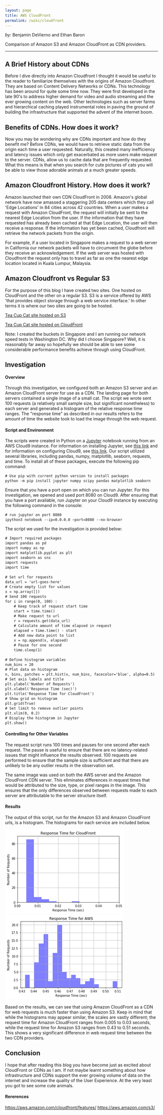 ```yaml
---
layout: page
title: AWS CloudFront
permalink: /wiki/cloudfront
---
```


*by:* Benjamin DeVierno and Ethan Baron

Comparison of Amazon S3 and Amazon CloudFront as CDN providers.

---

<link type="text/css" rel="stylesheet" href="/assets/css/lightslider.min.css" />
<script src="https://ajax.googleapis.com/ajax/libs/jquery/1.11.0/jquery.min.js"></script>
<script src="/assets/js/ligrun.sh
htslider.min.js"></script>


## A Brief History about CDNs

Before I dive directly into Amazon Cloudfront I thought it would be useful to the reader to familiarize themselves with the origins of Amazon Cloudfront. They are based on Content Delivery Networks or CDNs. This technology has been around for quite some time now. They were first developed in the late 90's to address higher demand for video and audio streaming and the ever growing content on the web. Other technologies such as server farms and hierarchical caching played instrumental roles in paving the ground of building the infrastructure that supported the advent of the internet boom.

## Benefits of CDNs. How does it work?

Now you may be wondering why are CDNs important and how do they benefit me? Before CDNs, we would have to retrieve static data from the origin each time a user requested. Naturally, this created many inefficiency and latency issues which only get exacerbated as more users make request to the server. CDNs, allow us to cache data that are frequently requested. What this means is that when you search for cute pictures of cats you will be able to view those adorable animals at a much greater speeds.

## Amazon Cloudfront History. How does it work?

Amazon launched their own CDN CloudFront in 2008. Amazon's global network have now amassed a staggering 205 data centers which they call 'Edge Locations' in 84 cities across 42 countries. When a user makes a request with Amazon CloudFront, the request will initially be sent to the nearest Edge Location from the user. If the information that they have requested has already been cached at that Edge Location, the user will then receive a response. If the information has yet been cached, Cloudfront will retrieve the network packets from the origin.

For example, if a user located in Singapore makes a request to a web server in California our network packets will have to circumvent the globe before they receive an acknowledgement. If the web server was hosted with Cloudfront the request only has to travel as far as one the nearest edge location located in Kuala Lumpur, Malaysia.


## Amazon Cloudfront vs Regular S3

For the purpose of this blog I have created two sites. One hosted on CloudFront and the other on a regular S3. S3 is a service offered by AWS 'that provides object storage through a web service interface.' In other terms it is where our two sites are going to be hosted.

[Tea Cup Cat site hosted on S3](http://bendogpicture.s3-website-ap-southeast-1.amazonaws.com/)

[Tea Cup Cat site hosted on CloudFront](http://d14mfeaqszawbm.cloudfront.net/)

Note: I created the buckets in Singapore and I am running our network speed tests in Washington DC. Why did I choose Singapore? Well, it is reasonably far away so hopefully we should be able to see some considerable performance benefits achieve through using CloudFront.

## Investigation

#### Overview

Through this investigation, we configured both an Amazon S3 server and an Amazon CloudFront server for use as a CDN. The landing page for both servers contained a single image of a small cat. The script we wrote sent 100 requests (a relatively small sample size, but significant nonetheless) to each server and generated a histogram of the relative response time ranges. The "response time" as described in our results refers to the amount of time the website took to load the image through the web request. 

#### Script and Environment

The scripts were created in Python on a [Jupyter](https://jupyter.org/) notebook running from an AWS Cloud9 instance. For information on installing Jupyter, see [this link](https://jupyter.org/install) and for information on configuring Cloud9, see [this link](https://docs.aws.amazon.com/cloud9/latest/user-guide/setting-up.html). Our script utilized several libraries, including pandas, numpy, matplotlib, seaborn, requests, and time. To install all of these packages, execute the following pip command:

```
# Use pip with current python version to install packages
python -m pip install jupyter numpy scipy pandas matplotlib seaborn
```

Ensure that you have a port open on which you can run Jupyter. For this investigation, we opened and used port 8080 on Cloud9. After ensuring that you have a port available, run Jupyter on your Cloud9 instance by executing the following command in the console:

```
# run jupyter on port 8080
ipython3 notebook --ip=0.0.0.0 —port=8080 --no-browser
```

The script we used for the investigation is provided below:

```
# Import required packages
import pandas as pd
import numpy as np
import matplotlib.pyplot as plt
import seaborn as sns
import requests
import time

# Set url for requests
data_url = 'url-goes-here'
# Create empty list for values
x = np.array([])
# Send 100 requests
for i in range(0, 100) :
    # Keep track of request start time
    start = time.time()
    # Make request to url
    r = requests.get(data_url)
    # Calculate amount of time elapsed in request
    elapsed = time.time() - start
    # Add new data point to list
    x = np.append(x, elapsed)
    # Pause for one second
    time.sleep(1)

# Define histogram variables
num_bins = 20
# Plot data on histogram
n, bins, patches = plt.hist(x, num_bins, facecolor='blue', alpha=0.5)
# Set axis labels and title
plt.ylabel('Number of Requests')
plt.xlabel('Response Time (sec)')
plt.title('Response Time for CloudFront')
# Show grid on histogram
plt.grid(True)
# Set limit to remove outlier points
plt.xlim(0, 0.2)
# Display the histogram in Jupyter
plt.show()
```

#### Controlling for Other Variables

The request script runs 100 times and pauses for one second after each request. The pause is useful to ensure that there are no latency-related issues that might influence the results observed. 100 requests are performed to ensure that the sample size is sufficient and that there are unlikely to be any outlier results in the observation set.

The same image was used on both the AWS server and the Amazon CloudFront CDN server. This eliminates differences in request times that would be attributed to the size, type, or pixel ranges in the image. This ensures that the only differences observed between requests made to each server are attributable to the server structure itself.

#### Results

The output of this script, run for the Amazon S3 and Amazon CloudFront urls, is a histogram. The histograms for each service are included below.

<img src="/wiki/awsvscloudfront/cloudfront.png">
<img src="/wiki/awsvscloudfront/aws.png">

Based on the results, we can see that using Amazon CloudFront as a CDN for web requests is much faster than using Amazon S3. Keep in mind that while the histograms may appear similar, the scales are vastly different; the request time for Amazon CloudFront ranges from 0.005 to 0.03 seconds, while the request time for Amazon S3 ranges from 0.43 to 0.51 seconds. This shows a very significant difference in web request time between the two CDN providers. 

## Conclusion

I hope that after reading this blog you have become just as excited about CloudFront or CDNs as I am. If not maybe learnt something about how infrastructure and CDNs support the ever growing volume of data on the internet and increase the quality of the User Experience. At the very least you got to see some cute animals.


#### Rererences
https://aws.amazon.com/cloudfront/features/
https://aws.amazon.com/s3/
